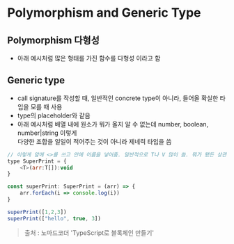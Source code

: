 # Polymorphism and Generic Type
## Polymorphism 다형성
* 아래 예시처럼 많은 형태를 가진 함수를 다형성 이라고 함

## Generic type
* call signature를 작성할 때, 일반적인 concrete type이 아니라, 들어올 확실한 타입을 모를 때 사용
* type의 placeholder와 같음
* 아래 예시처럼 배열 내에 원소가 뭐가 올지 알 수 없는데 number, boolean, number|string 이렇게   
다양한 조합을 일일이 적어주는 것이 아니라 제네릭 타입을 씀

```js
// 이렇게 앞에 <>를 쓰고 안에 이름을 넣어줌. 일반적으로 T나 V 많이 씀. 뭐가 됐든 상관 없음
type SuperPrint = {
    <T>(arr:T[]):void
}

const superPrint: SuperPrint = (arr) => {
    arr.forEach(i => console.log(i))
}

superPrint([1,2,3])
superPrint(["hello", true, 3])
```

> 출처 : 노마드코더 'TypeScript로 블록체인 만들기'
